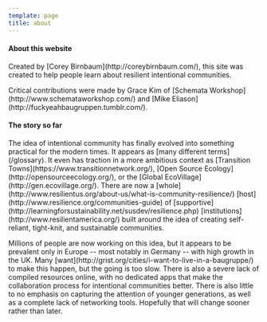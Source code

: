 ```yaml
---
template: page
title: about
---
```


<section class="section--center mdl-grid mdl-grid--no-spacing mdl-shadow--2dp">
	<div class="mdl-card__supporting-text">
	<h4>About this website</h4>
	<p>Created by [Corey Birnbaum](http://coreybirnbaum.com/), this site was created to help people learn about resilient intentional communities.</p>
	<p>Critical contributions were made by Grace Kim of [Schemata Workshop](http://www.schemataworkshop.com/) and [Mike Eliason](http://fuckyeahbaugruppen.tumblr.com/).</p>
	<h4>The story so far</h4>
	<p>The idea of intentional community has finally evolved into something practical for the modern times. It appears as [many different terms](/glossary). It even has traction in a more ambitious context as [Transition Towns](https://www.transitionnetwork.org/), [Open Source Ecology](http://opensourceecology.org/), or the [Global EcoVillage](http://gen.ecovillage.org/). There are now a [whole](http://www.resilientus.org/about-us/what-is-community-resilience/) [host](http://www.resilience.org/communities-guide) of [supportive](http://learningforsustainability.net/susdev/resilience.php) [institutions](http://www.resilientamerica.org/) built around the idea of creating self-reliant, tight-knit, and sustainable communities.</p>
	<p>Millions of people are now working on this idea, but it appears to be prevalent only in Europe -- most notably in Germany -- with high growth in the UK. Many [want](http://grist.org/cities/i-want-to-live-in-a-baugruppe/) to make this happen, but the going is too slow. There is also a severe lack of compiled resources online, with no dedicated apps that make the collaboration process for intentional communities better. There is also little to no emphasis on capturing the attention of younger generations, as well as a complete lack of networking tools. Hopefully that will change sooner rather than later.</p>
	</div>
</section>
